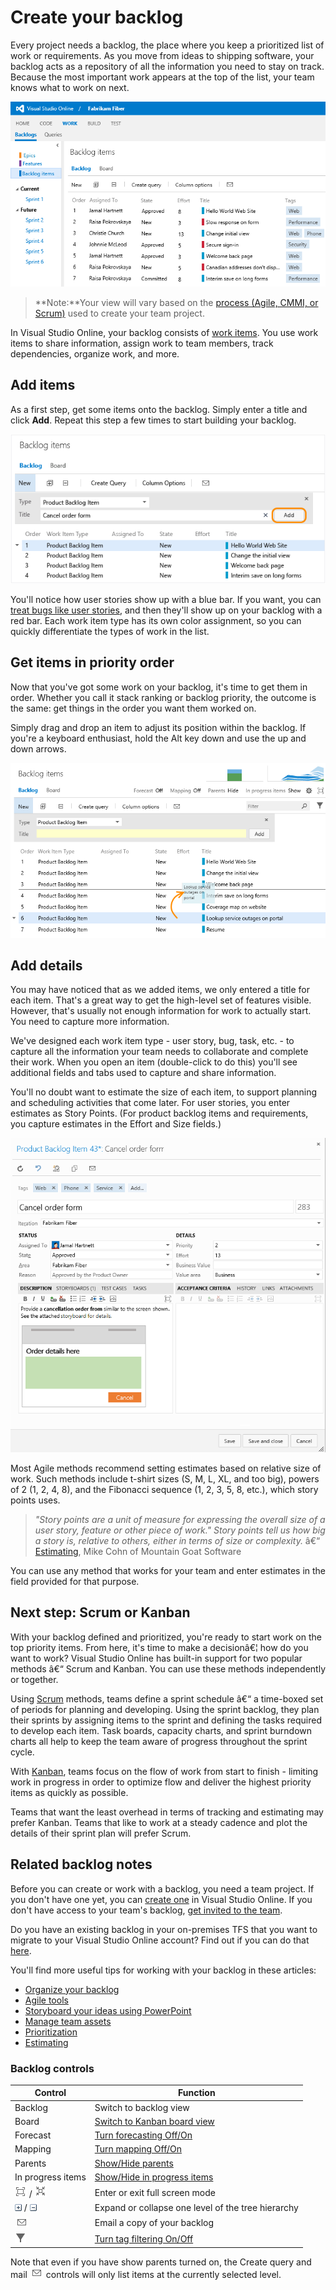 <properties
	pageTitle="Create your backlog"
  description="Create your backlog"
  services="visual-studio-online"
  documentationCenter = ""
  authors="terryaustin"
  manager="terryaustin"
  editor="terryaustin" /> 

# Create your backlog


Every project needs a backlog, the place where you keep a prioritized list of work or requirements. 
As you move from ideas to shipping software, your backlog acts as a repository of all the information 
you need to stay on track. Because the most important work appears at the top of the list, 
your team knows what to work on next.



![Backlog showing user stories and bugs based on Agile project template](./media/create-your-backlog-vs/vso-create-your-backlog-intro.png)



> **Note:**Your view will vary based on the [process (Agile, CMMI, or Scrum)](https://msdn.microsoft.com/library/vs/alm/work/guidance/choose-process) used to create your team project.



In Visual Studio Online, your backlog consists of [work items](https://msdn.microsoft.com/Library/vs/alm/work/backlogs/add-work-items). 
You use work items to share information, assign work to team members, 
track dependencies, organize work, and more.


## Add items


As a first step, get some items onto the backlog. Simply enter a title and click **Add**. Repeat this step a few times to start building your backlog.



![Backlog view with quick add panel](./media/create-your-backlog-vs/ALM_CYB_AgileBacklog.png)



You'll notice how user stories show up with a blue bar. 
If you want, you can [treat bugs like user stories](https://msdn.microsoft.com/library/vs/alm/work/customize/show-bugs-on-backlog), 
and then they'll show up on your backlog with a red bar. 
Each work item type has its own color assignment, so you can quickly differentiate the types of work in the list.


## Get items in priority order


Now that you've got some work on your backlog, 
it's time to get them in order. 
Whether you call it stack ranking or backlog priority, 
the outcome is the same: get things in the order you want them worked on.



Simply drag and drop an item to adjust its position within the backlog. 
If you're a keyboard enthusiast, hold the Alt key down and use the up and down arrows.



![An item moving up in the backlog](./media/create-your-backlog-vs/vso-create-your-backlog-reorder-items.png)


## Add details


You may have noticed that as we added items, we only entered a title for each item. 
That's a great way to get the high-level set of features visible. 
However, that's usually not enough information for work to actually start. 
You need to capture more information.



We've designed each work item type - user story, bug, task, etc. - to capture all the 
information your team needs to collaborate and complete their work. 
When you open an item (double-click to do this) you'll see additional 
fields and tabs used to capture and share information.



You'll no doubt want to estimate the size of each item, to support planning and scheduling 
activities that come later. For user stories, you enter estimates as Story Points. 
(For product backlog items and requirements, you capture estimates in the Effort and Size fields.)



![Sample user story work item form](./media/create-your-backlog-vs/vso-product-backlog-work-item-form.png)



Most Agile methods recommend setting estimates based on relative size of work. 
Such methods include t-shirt sizes (S, M, L, XL, and too big), 
powers of 2 (1, 2, 4, 8), and the Fibonacci sequence (1, 2, 3, 5, 8, etc.), which story points uses.



> *"Story points are a unit of measure for expressing the overall size of a user story,  feature or other piece of work." Story points tell us how big a story is,  relative to others, either in terms of size or complexity.* â€“ [Estimating](https://msdn.microsoft.com/library/hh765979.aspx), Mike Cohn of Mountain Goat Software



You can use any method that works for your team and enter estimates in the field provided for that purpose.


## Next step: Scrum or Kanban


With your backlog defined and prioritized, you're ready to start work on the top priority items. 
From here, it's time to make a decisionâ€¦ how do you want to work? 
Visual Studio Online has built-in support for two popular methods â€“ Scrum and Kanban. 
You can use these methods independently or together.



Using [Scrum](work-in-sprints-vs.md) methods, teams define a sprint schedule â€“ a time-boxed set of periods for planning and developing. 
Using the sprint backlog, they plan their sprints by assigning items to the sprint and defining the tasks 
required to develop each item. Task boards, capacity charts, and sprint burndown charts all help to 
keep the team aware of progress throughout the sprint cycle.



With [Kanban](work-from-the-kanban-board-vs.md), teams focus on the flow of work from start to finish - limiting work in progress 
in order to optimize flow and deliver the highest priority items as quickly as possible.



Teams that want the least overhead in terms of tracking and estimating may prefer Kanban. 
Teams that like to work at a steady cadence and plot the details of their sprint plan will prefer Scrum.


## Related backlog notes


Before you can create or work with a backlog, you need a team project. 
If you don't have one yet, you can [create one](../setup/connect-to-visual-studio-online.md) 
in Visual Studio Online. 
If you don't have access to your team's backlog, [get invited to the team](../setup/add-team-members-vs.md).



Do you have an existing backlog in your on-premises TFS that you want to 
migrate to your Visual Studio Online account? Find out if you can do that 
[here](../setup/migrate-team-projects-vs.md).



You'll find more useful tips for working with your backlog in these articles:


- [Organize your backlog](https://msdn.microsoft.com/Library/vs/alm/work/backlogs/organize-backlog)
- [Agile tools](https://msdn.microsoft.com/Library/vs/alm/Work/overview)
- [Storyboard your ideas using PowerPoint](https://msdn.microsoft.com/Library/vs/alm/work/office/storyboard-your-ideas-using-powerpoint)
- [Manage team assets](https://msdn.microsoft.com/Library/vs/alm/work/scale/manage-team-assets)
- [Prioritization](https://msdn.microsoft.com/library/hh765981.aspx)
- [Estimating](https://msdn.microsoft.com/library/hh765979.aspx)

### Backlog controls


| Control | Function |
| --- | --- |
| Backlog | Switch to backlog view |
| Board | [Switch to Kanban board view](work-from-the-kanban-board-vs.md) |
| Forecast | [Turn forecasting Off/On](https://msdn.microsoft.com/Library/vs/alm/Work/scrum/velocity-and-forecasting) |
| Mapping | [Turn mapping Off/On](https://msdn.microsoft.com/Library/vs/alm/Work/backlogs/organize-backlog) |
| Parents | [Show/Hide parents](https://msdn.microsoft.com/Library/vs/alm/Work/backlogs/organize-backlog) |
| In progress items | [Show/Hide in progress items](https://msdn.microsoft.com/Library/vs/alm/Work/scrum/velocity-and-forecasting) |
| ![full screen icon](./media/create-your-backlog-vs/fullscreen_icon.png) / ![exit full screen icon](./media/create-your-backlog-vs/exitfullscreen_icon.png) | Enter or exit full screen mode |
| ![expand icon](./media/create-your-backlog-vs/expand_icon.png) / ![collapse icon](./media/create-your-backlog-vs/collapse_icon.png) | Expand or collapse one level of the tree hierarchy |
| ![mail icon](./media/create-your-backlog-vs/mail_icon.png) | Email a copy of your backlog |
| ![Filter](./media/create-your-backlog-vs/tag_filter_icon.png) | [Turn tag filtering On/Off ](https://msdn.microsoft.com/Library/vs/alm/Work/track/add-tags-to-work-items#Filteralistofworkitems) |



Note that even if you have show parents turned on, the Create query and mail ![mail icon](./media/create-your-backlog-vs/mail_icon.png) controls will only list items at the currently selected level.


